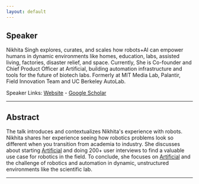 ```yaml
---
layout: default
---
```

## Speaker

Nikhita Singh explores, curates, and scales how robots+AI can empower humans in dynamic environments like homes, education, labs, assisted living, factories, disaster relief, and space. 
Currently, She is Co-founder and Chief Product Officer at Artificial, building automation infrastructure and tools for the future of biotech labs. Formerly at MIT Media Lab, Palantir, Field Innovation Team and UC Berkeley AutoLab.


Speaker Links: [Website](www.nikhitasingh.cm) - [Google Scholar](https://scholar.google.com/citations?user=hp-3KYoAAAAJ&hl=en)

---

## Abstract
The talk introduces and contextualizes Nikhita's experience with robots. Nikhita shares her experience seeing how robotics problems look so different when you transition from academia to industry. She discusses about starting [Artificial](https://www.artificial.com/) and doing 200+ user interviews to find a valuable use case for robotics in the field. 
To conclude, she focuses on [Artificial](https://www.artificial.com/) and the challenge of robotics and automation in dynamic, unstructured environments like the scientific lab.

---
